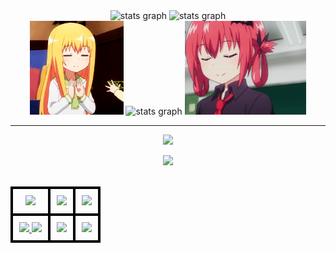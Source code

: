 <div align="center">
  <!--   Stats part 1 -->
  <img src="https://github-readme-stats-joel-ics-projects.vercel.app/api?username=joel-ic&theme=neon&include_all_commits=true&count_private=true&show_icons=true&show=prs_merged_percentage" height="150" alt="stats graph"/>
  <img src="https://github-readme-streak-stats-recha.vercel.app/?user=joel-ic&theme=neon&hide_border=false" height="150" alt="stats graph" /> <br>
  <!--   Stats part 2 -->
  <img height="150" src="https://raw.githubusercontent.com/joel-ic/joel-ic/main/Resources/Gabriel.gif"/>
  <img src="https://github-readme-stats-joel-ics-projects.vercel.app/api/top-langs/?username=joel-ic&theme=neon&hide_border=false&include_all_commits=true&count_private=true&layout=compact&size_weight=0.5&count_weight=0.5&langs_count=8"
    height="150" alt="stats graph" />
  <img height="150" src="https://raw.githubusercontent.com/joel-ic/joel-ic/main/Resources/Satania.gif"/>
    
</div>

---

<div align="center">
  <p>
    <img src="https://readme-typing-svg.herokuapp.com?font=Sour+Gummy&pause=2000&color=F7D927&background=8BFF0000&center=true&width=435&lines=%3E%3E%3E++++TOOLS++++%3C%3C%3C">
  </p>
  <a href="https://skillicons.dev">
<!-- Relleno    8/10 -->
    <img src="https://skillicons.dev/icons?i=vscode,androidstudio,arduino,nodejs,github,git,unity,figma"/> 
  </a>
</div>
<br>
<table align="center">
  <tr>
    <th align="center" style="border: 4px solid black; padding: 10px; text-align: center; vertical-align: middle;">
      <img src="https://readme-typing-svg.herokuapp.com?font=Sour+Gummy&pause=2000&color=F7D927&background=8BFF0000&center=true&width=435&lines=%3E%3E%3E++++LANGUAGES++++%3C%3C%3C">
    </th>
    <th align="center" style="border: 4px solid black; padding: 10px; text-align: center; vertical-align: middle;">
      <img src="https://readme-typing-svg.herokuapp.com?font=Sour+Gummy&pause=2000&color=F7D927&background=8BFF0000&center=true&width=435&lines=%3E%3E%3E++++DATABASES++++%3C%3C%3C">
    </th>
    <th align="center" style="border: 4px solid black; padding: 10px; text-align: center; vertical-align: middle;">
      <img src="https://readme-typing-svg.herokuapp.com?font=Sour+Gummy&pause=2000&color=F7D927&background=8BFF0000&center=true&width=435&lines=%3E%3E%3E++++FRAMEWORKS++++%3C%3C%3C">
    </th>
  </tr>
  <tr>
    <td align="center" style="border: 4px solid black; padding: 10px;">
      <a href="https://skillicons.dev">
        <!-- Relleno    5/5 -->
        <img src="https://skillicons.dev/icons?i=css,html,js,ts,php" />
        <!-- Relleno    1/5 -->
        <img src="https://skillicons.dev/icons?i=py" />
      </a>
    </td>
    <td align="center" style="border: 4px solid black; padding: 10px;">
      <a href="https://skillicons.dev">
        <!-- Relleno    3/5 -->
        <img src="https://skillicons.dev/icons?i=mongodb,firebase,mysql">
      </a>
    </td>
    <td align="center" style="border: 4px solid black; padding: 10px;">
      <a href="https://skillicons.dev">
        <!-- Relleno    4/5 -->
        <img src="https://skillicons.dev/icons?i=laravel,tailwind,vue,bootstrap" />
      </a>
    </td>
  </tr>
</table>




